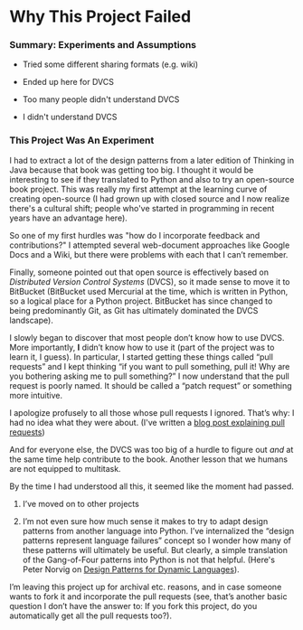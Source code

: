 Why This Project Failed
=======================

### Summary: Experiments and Assumptions

-   Tried some different sharing formats (e.g. wiki)

-   Ended up here for DVCS

-   Too many people didn't understand DVCS

-   I didn't understand DVCS

### This Project Was An Experiment

I had to extract a lot of the design patterns from a later edition of Thinking
in Java because that book was getting too big. I thought it would be interesting
to see if they translated to Python and also to try an open-source book project.
This was really my first attempt at the learning curve of creating open-source
(I had grown up with closed source and I now realize there's a cultural shift;
people who've started in programming in recent years have an advantage here).

So one of my first hurdles was "how do I incorporate feedback and
contributions?" I attempted several web-document approaches like Google Docs and
a Wiki, but there were problems with each that I can’t remember.

Finally, someone pointed out that open source is effectively based on
*Distributed Version Control Systems* (DVCS), so it made sense to move it to
BitBucket (BitBucket used Mercurial at the time, which is written in Python, so
a logical place for a Python project. BitBucket has since changed to being
predominantly Git, as Git has ultimately dominated the DVCS landscape).

I slowly began to discover that most people don’t know how to use DVCS. More
importantly, **I** didn’t know how to use it (part of the project was to learn
it, I guess). In particular, I started getting these things called “pull
requests” and I kept thinking “if you want to pull something, pull it! Why are
you bothering asking me to pull something?” I now understand that the pull
request is poorly named. It should be called a “patch request” or something more
intuitive.

I apologize profusely to all those whose pull requests I ignored. That’s why: I
had no idea what they were about. (I've written a [blog post explaining pull requests](http://bruceeckel.github.io/2015/08/03/pull-requests-the-linchpin-of-open-source/))

And for everyone else, the DVCS was too big of a hurdle to figure out *and* at
the same time help contribute to the book. Another lesson that we humans are not
equipped to multitask.

By the time I had understood all this, it seemed like the moment had passed.

1.  I’ve moved on to other projects

2.  I’m not even sure how much sense it makes to try to adapt design patterns
    from another language into Python. I’ve internalized the “design patterns
    represent language failures” concept so I wonder how many of these patterns
    will ultimately be useful. But clearly, a simple translation of the
    Gang-of-Four patterns into Python is not that helpful. (Here's Peter Norvig on 
    [Design Patterns for Dynamic Languages](http://norvig.com/design-patterns/)).

I’m leaving this project up for archival etc. reasons, and in case someone wants
to fork it and incorporate the pull requests (see, that’s another basic question
I don’t have the answer to: If you fork this project, do you automatically get
all the pull requests too?).